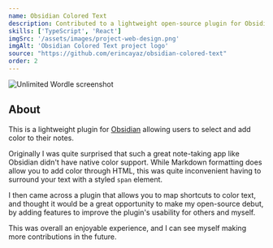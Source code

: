 ```yaml
---
name: Obsidian Colored Text
description: Contributed to a lightweight open-source plugin for Obsidian which allows users to select and add color to their notes.
skills: ['TypeScript', 'React']
imgSrc: '/assets/images/project-web-design.png'
imgAlt: 'Obsidian Colored Text project logo'
source: "https://github.com/erincayaz/obsidian-colored-text"
order: 2
---
```


![Unlimited Wordle screenshot](/assets/images/obsidian-colored-text-1.gif)

## About

This is a lightweight plugin for [Obsidian](https://obsidian.md/) allowing users to select and add color to their notes. 

Originally I was quite surprised that such a great note-taking app like Obsidian didn't have native color support. While Markdown formatting does allow you to add color through HTML, this was quite inconvenient having to surround your text with a styled `span` element.

I then came across a plugin that allows you to map shortcuts to color text, and thought it would be a great opportunity to make my open-source debut, by adding features to improve the plugin's usability for others and myself.

This was overall an enjoyable experience, and I can see myself making more contributions in the future.